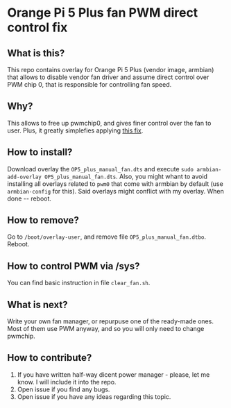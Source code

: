 # Orange Pi 5 Plus fan PWM direct control fix

## What is this?
This repo contains overlay for Orange Pi 5 Plus (vendor image, armbian) that allows to disable vendor fan driver and assume direct control over PWM chip 0, that is responsible for controlling fan speed.

## Why?

This allows to free up pwmchip0, and gives finer control over the fan to user. 
Plus, it greatly simplefies applying [this fix](https://github.com/metamot/opi5plus_fan_fix). 

## How to install?

Download overlay the `OP5_plus_manual_fan.dts` and execute `sudo armbian-add-overlay OP5_plus_manual_fan.dts`. 
Also, you might whant to avoid installing all overlays related to `pwm0` that come with armbian by default (use `armbian-config` for this). Said overlays might conflict with my overlay.
When done -- reboot.

## How to remove?

Go to `/boot/overlay-user`, and remove file `OP5_plus_manual_fan.dtbo`. 
Reboot.

## How to control PWM via /sys?

You can find basic instruction in file `clear_fan.sh`.


## What is next?

Write your own fan manager, or repurpuse one of the ready-made ones. Most of them use PWM anyway, and so you will only need to change pwmchip. 

## How to contribute?

1. If you have written half-way dicent power manager - please, let me know. I will include it into the repo.
2. Open issue if you find any bugs.
3. Open issue if you have any ideas regarding this topic. 
